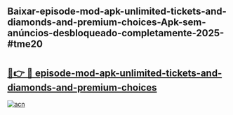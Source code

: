 ## Baixar-episode-mod-apk-unlimited-tickets-and-diamonds-and-premium-choices-Apk-sem-anúncios-desbloqueado-completamente-2025-#tme20

# <h2><a href="https://ainizakaria.my?title=episode-mod-apk-unlimited-tickets-and-diamonds-and-premium-choices&ref=20M">🔗👉 🔴 episode-mod-apk-unlimited-tickets-and-diamonds-and-premium-choices</a></h2>

[![acn](https://github.com/user-attachments/assets/0f9c940e-d8b0-45ae-aac7-cd30a18b3e1c)](https://ainizakaria.my?title=episode-mod-apk-unlimited-tickets-and-diamonds-and-premium-choices&ref=20M)

